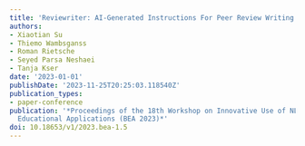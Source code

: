 ```yaml
---
title: 'Reviewriter: AI-Generated Instructions For Peer Review Writing'
authors:
- Xiaotian Su
- Thiemo Wambsganss
- Roman Rietsche
- Seyed Parsa Neshaei
- Tanja Kser
date: '2023-01-01'
publishDate: '2023-11-25T20:25:03.118540Z'
publication_types:
- paper-conference
publication: '*Proceedings of the 18th Workshop on Innovative Use of NLP for Building
  Educational Applications (BEA 2023)*'
doi: 10.18653/v1/2023.bea-1.5
---
```


